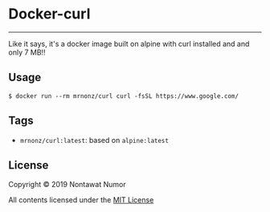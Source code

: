 # Docker-curl
---
Like it says, it's a docker image built on alpine with curl installed and and only 7 MB!!

## Usage

```console
$ docker run --rm mrnonz/curl curl -fsSL https://www.google.com/
```

## Tags

* `mrnonz/curl:latest`: based on `alpine:latest`

## License

Copyright © 2019 Nontawat Numor

All contents licensed under the [MIT License](LICENSE)